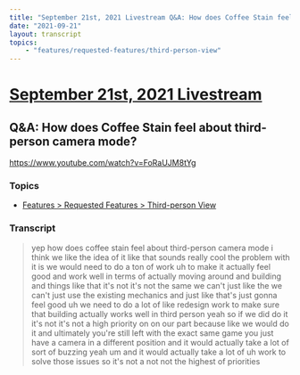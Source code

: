 ```yaml
---
title: "September 21st, 2021 Livestream Q&A: How does Coffee Stain feel about third-person camera mode?"
date: "2021-09-21"
layout: transcript
topics:
    - "features/requested-features/third-person-view"
---
```

# [September 21st, 2021 Livestream](../2021-09-21.md)
## Q&A: How does Coffee Stain feel about third-person camera mode?
https://www.youtube.com/watch?v=FoRaUJM8tYg

### Topics
* [Features > Requested Features > Third-person View](../topics/features/requested-features/third-person-view.md)

### Transcript

> yep how does coffee stain feel about third-person camera mode i think we like the idea of it like that sounds really cool the problem with it is we would need to do a ton of work uh to make it actually feel good and work well in terms of actually moving around and building and things like that it's not it's not the same we can't just like the we can't just use the existing mechanics and just like that's just gonna feel good uh we need to do a lot of like redesign work to make sure that building actually works well in third person yeah so if we did do it it's not it's not a high priority on on our part because like we would do it and ultimately you're still left with the exact same game you just have a camera in a different position and it would actually take a lot of sort of buzzing yeah um and it would actually take a lot of uh work to solve those issues so it's not a not not the highest of priorities
